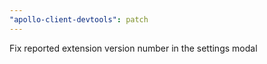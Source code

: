 ```yaml
---
"apollo-client-devtools": patch
---
```


Fix reported extension version number in the settings modal
